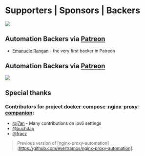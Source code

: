 # Supporters | Sponsors | Backers

[<img src="https://images.opencollective.com/static/images/become_sponsor.svg">](https://opencollective.com/nginx-proxy-automation)

## Automation Backers via [Patreon](https://www.patreon.com/evertramos)

- [Emanuele Rangan](https://github.com/emanuelerangan) - the very first backer in Patreon

## Automation Backers via [Patreon](https://www.patreon.com/evertramos)

[<img src="https://opencollective.com/nginx-proxy-automation/contributors.svg?width=890" />](https://github.com/evertramos/nginx-proxy-automation/graphs/contributors)

## Special thanks

### Contributors for project [docker-compose-nginx-proxy-companion](https://github.com/evertramos/nginx-proxy-automation/tree/v0.4):

- [@j7an](https://github.com/j7an) - Many contributions on ipv6 settings
- [@buchdag](https://github.com/JrCs/docker-letsencrypt-nginx-proxy-companion/pull/226#event-1145800062)
- [@fracz](https://github.com/fracz)

> Previous version of [nginx-proxy-automation](https://github.com/evertramos/nginx-proxy-automation].
 
